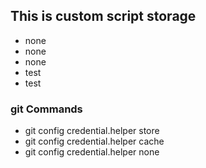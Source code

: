 ## This is custom script storage

- none
- none
- none
- test 
- test 


### git Commands

- git config credential.helper store
- git config credential.helper cache
- git config credential.helper none 

